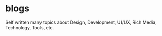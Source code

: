 # blogs
Self written many topics about Design, Development, UI/UX, Rich Media, Technology, Tools, etc.
